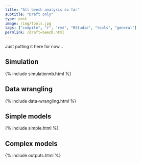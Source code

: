 ```yaml
---
title: "All beech analysis so far"
subtitle: "Draft only"
type: post
image: /img/tools.jpg
tags: ["compile", "r", "rmd", "RStudio", "tools", "general"]
permlink: /draft=beech.html
---
```


Just putting it here for now...

## Simulation

{% include simulationnb.html %}

## Data wrangling

{% include data-wrangling.html %}

## Simple models

{% include simple.html %}

## Complex models

{% include outputs.html %}
